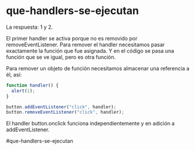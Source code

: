 # que-handlers-se-ejecutan

La respuesta: 1 y 2.

El primer handler se activa porque no es removido por removeEventListener. Para remover el handler necesitamos pasar exactamente la función que fue asignada. Y en el código se pasa una función que se ve igual, pero es otra función.

Para remover un objeto de función necesitamos almacenar una referencia a él, así:

````js
function handler() {
  alert(1);
}

button.addEventListener("click", handler);
button.removeEventListener("click", handler);
````

El handler button.onclick funciona independientemente y en adición a addEventListener.

#que-handlers-se-ejecutan
